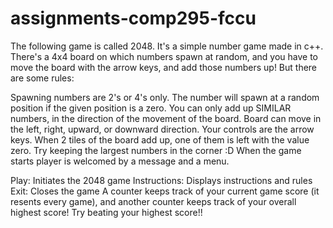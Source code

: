 # assignments-comp295-fccu

The following game is called 2048. It's a simple number game made in c++. There's a 4x4 board on which numbers spawn at random, and you have to move the board with the arrow keys, and add those numbers up!
But there are some rules:

Spawning numbers are 2's or 4's only.
The number will spawn at a random position if the given position is a zero.
You can only add up SIMILAR numbers, in the direction of the movement of the board.
Board can move in the left, right, upward, or downward direction. Your controls are the arrow keys.
When 2 tiles of the board add up, one of them is left with the value zero.
Try keeping the largest numbers in the corner :D
When the game starts player is welcomed by a message and a menu.

Play: Initiates the 2048 game
Instructions: Displays instructions and rules
Exit: Closes the game
A counter keeps track of your current game score (it resents every game), and another counter keeps track of your overall highest score! Try beating your highest score!!
